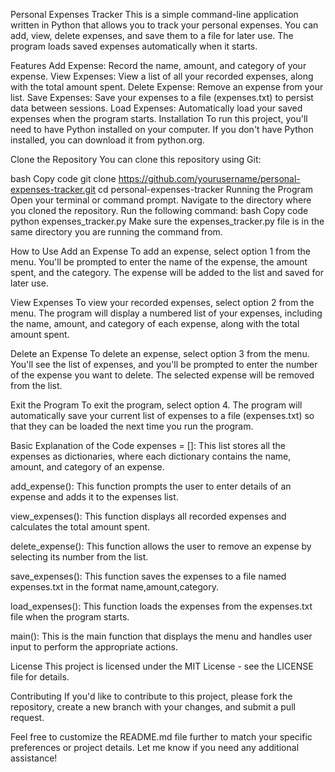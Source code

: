Personal Expenses Tracker
This is a simple command-line application written in Python that allows you to track your personal expenses. You can add, view, delete expenses, and save them to a file for later use. The program loads saved expenses automatically when it starts.

Features
Add Expense: Record the name, amount, and category of your expense.
View Expenses: View a list of all your recorded expenses, along with the total amount spent.
Delete Expense: Remove an expense from your list.
Save Expenses: Save your expenses to a file (expenses.txt) to persist data between sessions.
Load Expenses: Automatically load your saved expenses when the program starts.
Installation
To run this project, you'll need to have Python installed on your computer. If you don't have Python installed, you can download it from python.org.

Clone the Repository
You can clone this repository using Git:

bash
Copy code
git clone https://github.com/yourusername/personal-expenses-tracker.git
cd personal-expenses-tracker
Running the Program
Open your terminal or command prompt.
Navigate to the directory where you cloned the repository.
Run the following command:
bash
Copy code
python expenses_tracker.py
Make sure the expenses_tracker.py file is in the same directory you are running the command from.

How to Use
Add an Expense
To add an expense, select option 1 from the menu. You'll be prompted to enter the name of the expense, the amount spent, and the category. The expense will be added to the list and saved for later use.

View Expenses
To view your recorded expenses, select option 2 from the menu. The program will display a numbered list of your expenses, including the name, amount, and category of each expense, along with the total amount spent.

Delete an Expense
To delete an expense, select option 3 from the menu. You'll see the list of expenses, and you'll be prompted to enter the number of the expense you want to delete. The selected expense will be removed from the list.

Exit the Program
To exit the program, select option 4. The program will automatically save your current list of expenses to a file (expenses.txt) so that they can be loaded the next time you run the program.

Basic Explanation of the Code
expenses = []: This list stores all the expenses as dictionaries, where each dictionary contains the name, amount, and category of an expense.

add_expense(): This function prompts the user to enter details of an expense and adds it to the expenses list.

view_expenses(): This function displays all recorded expenses and calculates the total amount spent.

delete_expense(): This function allows the user to remove an expense by selecting its number from the list.

save_expenses(): This function saves the expenses to a file named expenses.txt in the format name,amount,category.

load_expenses(): This function loads the expenses from the expenses.txt file when the program starts.

main(): This is the main function that displays the menu and handles user input to perform the appropriate actions.

License
This project is licensed under the MIT License - see the LICENSE file for details.

Contributing
If you'd like to contribute to this project, please fork the repository, create a new branch with your changes, and submit a pull request.

Feel free to customize the README.md file further to match your specific preferences or project details. Let me know if you need any additional assistance!